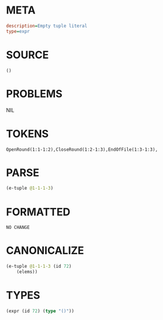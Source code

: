 # META
~~~ini
description=Empty tuple literal
type=expr
~~~
# SOURCE
~~~roc
()
~~~
# PROBLEMS
NIL
# TOKENS
~~~zig
OpenRound(1:1-1:2),CloseRound(1:2-1:3),EndOfFile(1:3-1:3),
~~~
# PARSE
~~~clojure
(e-tuple @1-1-1-3)
~~~
# FORMATTED
~~~roc
NO CHANGE
~~~
# CANONICALIZE
~~~clojure
(e-tuple @1-1-1-3 (id 72)
	(elems))
~~~
# TYPES
~~~clojure
(expr (id 72) (type "()"))
~~~
